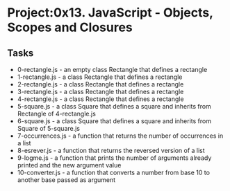 
# Project:0x13. JavaScript - Objects, Scopes and Closures
## Tasks   
- 0-rectangle.js - an empty class Rectangle that defines a rectangle
- 1-rectangle.js - a class Rectangle that defines a rectangle
- 2-rectangle.js - a class Rectangle that defines a rectangle
- 3-rectangle.js - a class Rectangle that defines a rectangle
- 4-rectangle.js - a class Rectangle that defines a rectangle
- 5-square.js - a class Square that defines a square and inherits from Rectangle of 4-rectangle.js
- 6-square.js - a class Square that defines a square and inherits from Square of 5-square.js
- 7-occurrences.js - a function that returns the number of occurrences in a list
- 8-esrever.js - a function that returns the reversed version of a list
- 9-logme.js - a function that prints the number of arguments already printed and the new argument value
- 10-converter.js -  a function that converts a number from base 10 to another base passed as argument
